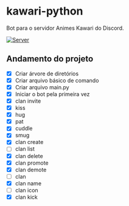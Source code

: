 # kawari-python
Bot para o servidor Animes Kawari do Discord.


[![Server](https://img.shields.io/badge/Discord-Server-%237289da?style=for-the-badge&logo=discord)](https://discord.gg/TVW6ht2)

## Andamento do projeto

- [X] Criar árvore de diretórios
- [X] Criar arquivo básico de comando
- [X] Criar arquivo main.py
- [X] Iniciar o bot pela primeira vez
- [X] clan invite
- [X] kiss
- [X] hug
- [X] pat
- [X] cuddle
- [X] smug
- [X] clan create
- [ ] clan list
- [X] clan delete
- [X] clan promote
- [X] clan demote
- [ ] clan
- [X] clan name
- [ ] clan icon
- [X] clan kick
